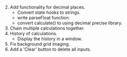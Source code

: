 2. Add functionality for decimal places.
    - Convert state hooks to strings.
    - write parseFloat function.
    - convert calculate() to using decimal precise library.
3. Chain multiple calculations together.
4. History of calculations.
    - Display the history in a window.
5. Fix background grid imaging.
6. Add a 'Clear' button to delete all inputs.

